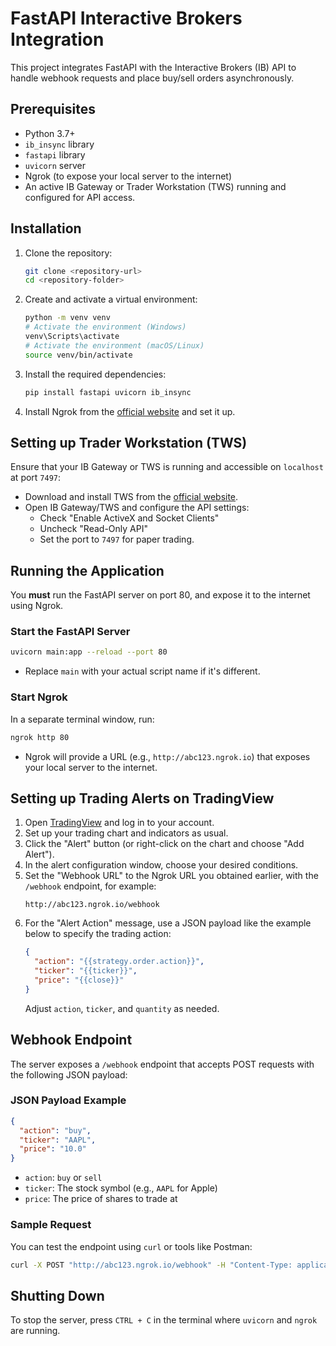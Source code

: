 # FastAPI Interactive Brokers Integration

This project integrates FastAPI with the Interactive Brokers (IB) API to handle webhook requests and place buy/sell orders asynchronously.

## Prerequisites

- Python 3.7+
- `ib_insync` library
- `fastapi` library
- `uvicorn` server
- Ngrok (to expose your local server to the internet)
- An active IB Gateway or Trader Workstation (TWS) running and configured for API access.

## Installation

1. Clone the repository:

   ```bash
   git clone <repository-url>
   cd <repository-folder>
   ```

2. Create and activate a virtual environment:

   ```bash
   python -m venv venv
   # Activate the environment (Windows)
   venv\Scripts\activate
   # Activate the environment (macOS/Linux)
   source venv/bin/activate
   ```

3. Install the required dependencies:

   ```bash
   pip install fastapi uvicorn ib_insync
   ```

4. Install Ngrok from the [official website](https://ngrok.com/download) and set it up.

## Setting up Trader Workstation (TWS)

Ensure that your IB Gateway or TWS is running and accessible on `localhost` at port `7497`:

- Download and install TWS from the [official website](https://www.interactivebrokers.com/en/index.php?f=16040).
- Open IB Gateway/TWS and configure the API settings:
  - Check "Enable ActiveX and Socket Clients"
  - Uncheck "Read-Only API"
  - Set the port to `7497` for paper trading.

## Running the Application

You **must** run the FastAPI server on port 80, and expose it to the internet using Ngrok.

### Start the FastAPI Server

```bash
uvicorn main:app --reload --port 80
```

- Replace `main` with your actual script name if it's different.

### Start Ngrok

In a separate terminal window, run:

```bash
ngrok http 80
```

- Ngrok will provide a URL (e.g., `http://abc123.ngrok.io`) that exposes your local server to the internet.

## Setting up Trading Alerts on TradingView

1. Open [TradingView](https://www.tradingview.com/) and log in to your account.
2. Set up your trading chart and indicators as usual.
3. Click the "Alert" button (or right-click on the chart and choose "Add Alert").
4. In the alert configuration window, choose your desired conditions.
5. Set the "Webhook URL" to the Ngrok URL you obtained earlier, with the `/webhook` endpoint, for example:
   ```
   http://abc123.ngrok.io/webhook
   ```
6. For the "Alert Action" message, use a JSON payload like the example below to specify the trading action:
   ```json
   {
     "action": "{{strategy.order.action}}",
     "ticker": "{{ticker}}",
     "price": "{{close}}"
   }
   ```
   Adjust `action`, `ticker`, and `quantity` as needed.

## Webhook Endpoint

The server exposes a `/webhook` endpoint that accepts POST requests with the following JSON payload:

### JSON Payload Example

```json
{
  "action": "buy",
  "ticker": "AAPL",
  "price": "10.0"
}
```

- `action`: `buy` or `sell`
- `ticker`: The stock symbol (e.g., `AAPL` for Apple)
- `price`: The price of shares to trade at

### Sample Request

You can test the endpoint using `curl` or tools like Postman:

```bash
curl -X POST "http://abc123.ngrok.io/webhook" -H "Content-Type: application/json" -d '{"action": "buy", "ticker": "AAPL", "quantity": 10}'
```

## Shutting Down

To stop the server, press `CTRL + C` in the terminal where `uvicorn` and `ngrok` are running.
